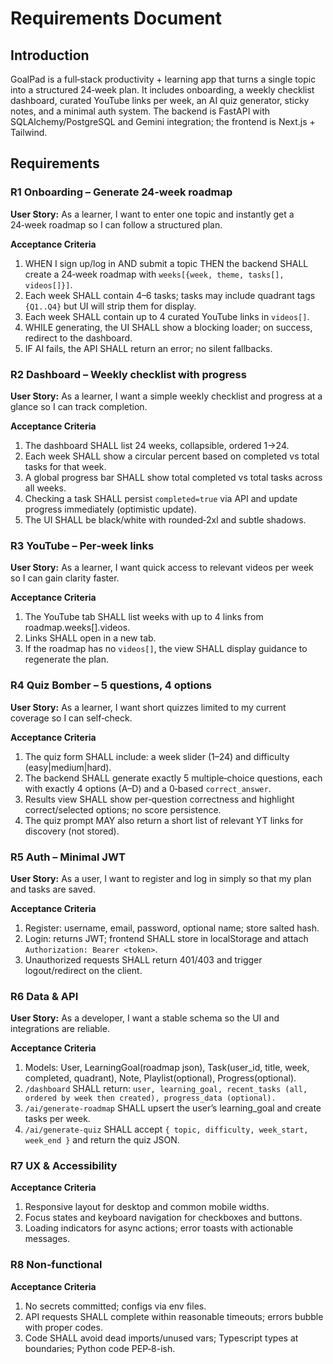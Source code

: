 # Requirements Document

## Introduction

GoalPad is a full‑stack productivity + learning app that turns a single topic into a structured 24‑week plan. It includes onboarding, a weekly checklist dashboard, curated YouTube links per week, an AI quiz generator, sticky notes, and a minimal auth system. The backend is FastAPI with SQLAlchemy/PostgreSQL and Gemini integration; the frontend is Next.js + Tailwind.

## Requirements

### R1 Onboarding – Generate 24‑week roadmap

**User Story:** As a learner, I want to enter one topic and instantly get a 24‑week roadmap so I can follow a structured plan.

**Acceptance Criteria**

1. WHEN I sign up/log in AND submit a topic THEN the backend SHALL create a 24‑week roadmap with `weeks[{week, theme, tasks[], videos[]}]`.
2. Each week SHALL contain 4–6 tasks; tasks may include quadrant tags `{Q1..Q4}` but UI will strip them for display.
3. Each week SHALL contain up to 4 curated YouTube links in `videos[]`.
4. WHILE generating, the UI SHALL show a blocking loader; on success, redirect to the dashboard.
5. IF AI fails, the API SHALL return an error; no silent fallbacks.

### R2 Dashboard – Weekly checklist with progress

**User Story:** As a learner, I want a simple weekly checklist and progress at a glance so I can track completion.

**Acceptance Criteria**

1. The dashboard SHALL list 24 weeks, collapsible, ordered 1→24.
2. Each week SHALL show a circular percent based on completed vs total tasks for that week.
3. A global progress bar SHALL show total completed vs total tasks across all weeks.
4. Checking a task SHALL persist `completed=true` via API and update progress immediately (optimistic update).
5. The UI SHALL be black/white with rounded‑2xl and subtle shadows.

### R3 YouTube – Per‑week links

**User Story:** As a learner, I want quick access to relevant videos per week so I can gain clarity faster.

**Acceptance Criteria**

1. The YouTube tab SHALL list weeks with up to 4 links from roadmap.weeks[].videos.
2. Links SHALL open in a new tab.
3. If the roadmap has no `videos[]`, the view SHALL display guidance to regenerate the plan.

### R4 Quiz Bomber – 5 questions, 4 options

**User Story:** As a learner, I want short quizzes limited to my current coverage so I can self‑check.

**Acceptance Criteria**

1. The quiz form SHALL include: a week slider (1–24) and difficulty (easy|medium|hard).
2. The backend SHALL generate exactly 5 multiple‑choice questions, each with exactly 4 options (A–D) and a 0‑based `correct_answer`.
3. Results view SHALL show per‑question correctness and highlight correct/selected options; no score persistence.
4. The quiz prompt MAY also return a short list of relevant YT links for discovery (not stored).

### R5 Auth – Minimal JWT

**User Story:** As a user, I want to register and log in simply so that my plan and tasks are saved.

**Acceptance Criteria**

1. Register: username, email, password, optional name; store salted hash.
2. Login: returns JWT; frontend SHALL store in localStorage and attach `Authorization: Bearer <token>`.
3. Unauthorized requests SHALL return 401/403 and trigger logout/redirect on the client.

### R6 Data & API

**User Story:** As a developer, I want a stable schema so the UI and integrations are reliable.

**Acceptance Criteria**

1. Models: User, LearningGoal(roadmap json), Task(user_id, title, week, completed, quadrant), Note, Playlist(optional), Progress(optional).
2. `/dashboard` SHALL return: `user, learning_goal, recent_tasks (all, ordered by week then created), progress_data (optional).`
3. `/ai/generate-roadmap` SHALL upsert the user’s learning_goal and create tasks per week.
4. `/ai/generate-quiz` SHALL accept `{ topic, difficulty, week_start, week_end }` and return the quiz JSON.

### R7 UX & Accessibility

**Acceptance Criteria**

1. Responsive layout for desktop and common mobile widths.
2. Focus states and keyboard navigation for checkboxes and buttons.
3. Loading indicators for async actions; error toasts with actionable messages.

### R8 Non‑functional

**Acceptance Criteria**

1. No secrets committed; configs via env files.
2. API requests SHALL complete within reasonable timeouts; errors bubble with proper codes.
3. Code SHALL avoid dead imports/unused vars; Typescript types at boundaries; Python code PEP‑8-ish.
